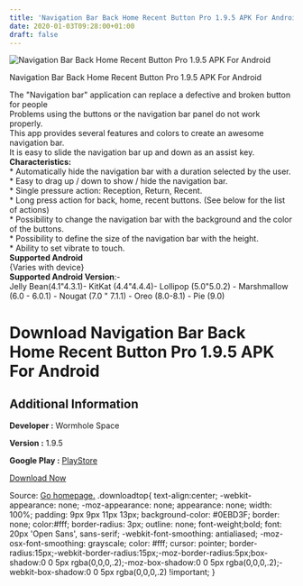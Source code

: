 ```yaml
---
title: 'Navigation Bar Back Home Recent Button Pro 1.9.5 APK For Android'
date: 2020-01-03T09:28:00+01:00
draft: false
---
```


![Navigation Bar Back Home Recent Button Pro 1.9.5 APK For Android](https://i0.wp.com/apkhome.net/wp-content/uploads/2020/01/Navigation-Bar-Back-Home-Recent-Button-Pro-1.9.5.png "Navigation Bar Back Home Recent Button Pro 1.9.5 APK For Android")

  

Navigation Bar Back Home Recent Button Pro 1.9.5 APK For Android

The "Navigation bar" application can replace a defective and broken button for people  
Problems using the buttons or the navigation bar panel do not work properly.  
This app provides several features and colors to create an awesome navigation bar.  
It is easy to slide the navigation bar up and down as an assist key.  
**Characteristics:**  
\* Automatically hide the navigation bar with a duration selected by the user.  
\* Easy to drag up / down to show / hide the navigation bar.  
\* Single pressure action: Reception, Return, Recent.  
\* Long press action for back, home, recent buttons. (See below for the list of actions)  
\* Possibility to change the navigation bar with the background and the color of the buttons.  
\* Possibility to define the size of the navigation bar with the height.  
\* Ability to set vibrate to touch.  
**Supported Android**  
{Varies with device}  
**Supported Android Version**:-  
Jelly Bean(4.1"4.3.1)- KitKat (4.4"4.4.4)- Lollipop (5.0"5.0.2) - Marshmallow (6.0 - 6.0.1) - Nougat (7.0 " 7.1.1) - Oreo (8.0-8.1) - Pie (9.0)

Download Navigation Bar Back Home Recent Button Pro 1.9.5 APK For Android
=========================================================================

Additional Information
----------------------

**Developer :** Wormhole Space

**Version :** 1.9.5

**Google Play :** [PlayStore](https://play.google.com/store/apps/details?id=nu.nav.bar&hl=en_US)

  

[Download Now](https://store4app.co/post/navigation-bar-back-home-recent-button-pro-1-9-5-apk-for-android_1578039589)

  
Source: [Go homepage.](https://store4app.co/post/navigation-bar-back-home-recent-button-pro-1-9-5-apk-for-android_1578039589) .downloadtop{ text-align:center; -webkit-appearance: none; -moz-appearance: none; appearance: none; width: 100%; padding: 9px 9px 11px 13px; background-color: #0EBD3F; border: none; color:#fff; border-radius: 3px; outline: none; font-weight;bold; font: 20px 'Open Sans', sans-serif; -webkit-font-smoothing: antialiased; -moz-osx-font-smoothing: grayscale; color: #fff; cursor: pointer; border-radius:15px;-webkit-border-radius:15px;-moz-border-radius:5px;box-shadow:0 0 5px rgba(0,0,0,.2);-moz-box-shadow:0 0 5px rgba(0,0,0,.2);-webkit-box-shadow:0 0 5px rgba(0,0,0,.2) !important; }